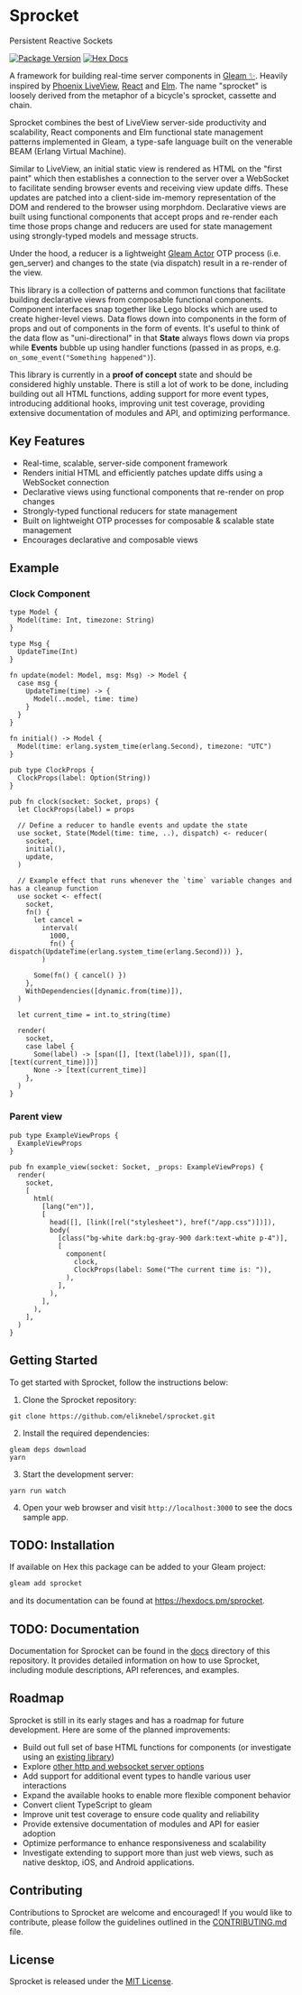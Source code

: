 # Sprocket
Persistent Reactive Sockets

[![Package Version](https://img.shields.io/hexpm/v/sprocket)](https://hex.pm/packages/sprocket)
[![Hex Docs](https://img.shields.io/badge/hex-docs-ffaff3)](https://hexdocs.pm/sprocket/)

A framework for building real-time server components in [Gleam ✨](https://gleam.run/). Heavily
inspired by [Phoenix LiveView](https://github.com/phoenixframework/phoenix_live_view),
[React](https://github.com/facebook/react) and [Elm](https://github.com/elm). The name "sprocket"
is loosely derived from the metaphor of a bicycle's sprocket, cassette and chain.

Sprocket combines the best of LiveView server-side productivity and scalability, React components
and Elm functional state management patterns implemented in Gleam, a type-safe
language built on the venerable BEAM (Erlang Virtual Machine).

Similar to LiveView, an initial static view is
rendered as HTML on the "first paint" which then establishes a connection to the server over a
WebSocket to facilitate sending browser events and receiving view update diffs. These updates are
patched into a client-side im-memory representation of the DOM and rendered to the browser using
morphdom. Declarative views are built using functional components that accept props and re-render
each time those props change and reducers are used for state management using strongly-typed models
and message structs.

Under the hood, a reducer is a lightweight [Gleam
Actor](https://hexdocs.pm/gleam_otp/0.1.3/gleam/otp/actor/) OTP process (i.e. gen_server) and
changes to the state (via dispatch) result in a re-render of the view.

This library is a collection of patterns and common functions that facilitate building declarative
views from composable functional components. Component interfaces snap together like Lego blocks
which are used to create higher-level views. Data flows down into components in the form of props
and out of components in the form of events. It's useful to think of the data flow as "uni-directional" in
that **State** always flows down via props while **Events** bubble up using handler functions
(passed in as props, e.g. `on_some_event("Something happened")`).

This library is currently in a **proof of concept** state and should be considered highly unstable.
There is still a lot of work to be done, including building out all HTML
functions, adding support for more event types, introducing additional hooks, improving unit test
coverage, providing extensive documentation of modules and API, and optimizing performance. 

## Key Features

- Real-time, scalable, server-side component framework
- Renders initial HTML and efficiently patches update diffs using a WebSocket connection
- Declarative views using functional components that re-render on prop changes
- Strongly-typed functional reducers for state management
- Built on lightweight OTP processes for composable & scalable state management
- Encourages declarative and composable views

## Example

### Clock Component
```gleam
type Model {
  Model(time: Int, timezone: String)
}

type Msg {
  UpdateTime(Int)
}

fn update(model: Model, msg: Msg) -> Model {
  case msg {
    UpdateTime(time) -> {
      Model(..model, time: time)
    }
  }
}

fn initial() -> Model {
  Model(time: erlang.system_time(erlang.Second), timezone: "UTC")
}

pub type ClockProps {
  ClockProps(label: Option(String))
}

pub fn clock(socket: Socket, props) {
  let ClockProps(label) = props

  // Define a reducer to handle events and update the state
  use socket, State(Model(time: time, ..), dispatch) <- reducer(
    socket,
    initial(),
    update,
  )

  // Example effect that runs whenever the `time` variable changes and has a cleanup function
  use socket <- effect(
    socket,
    fn() {
      let cancel =
        interval(
          1000,
          fn() { dispatch(UpdateTime(erlang.system_time(erlang.Second))) },
        )

      Some(fn() { cancel() })
    },
    WithDependencies([dynamic.from(time)]),
  )

  let current_time = int.to_string(time)

  render(
    socket,
    case label {
      Some(label) -> [span([], [text(label)]), span([], [text(current_time)])]
      None -> [text(current_time)]
    },
  )
}
```

### Parent view
```gleam
pub type ExampleViewProps {
  ExampleViewProps
}

pub fn example_view(socket: Socket, _props: ExampleViewProps) {
  render(
    socket,
    [
      html(
        [lang("en")],
        [
          head([], [link([rel("stylesheet"), href("/app.css")])]),
          body(
            [class("bg-white dark:bg-gray-900 dark:text-white p-4")],
            [
              component(
                clock,
                ClockProps(label: Some("The current time is: ")),
              ),
            ],
          ),
        ],
      ),
    ],
  )
}

```

## Getting Started

To get started with Sprocket, follow the instructions below:

1. Clone the Sprocket repository:
```
git clone https://github.com/eliknebel/sprocket.git
```

2. Install the required dependencies:
```
gleam deps download
yarn
```

3. Start the development server:
```
yarn run watch
```

4. Open your web browser and visit `http://localhost:3000` to see the docs sample app.


## TODO: Installation

If available on Hex this package can be added to your Gleam project:

```sh
gleam add sprocket
```

and its documentation can be found at <https://hexdocs.pm/sprocket>.


## TODO: Documentation

Documentation for Sprocket can be found in the [docs](/docs) directory of this repository. It provides detailed information on how to use Sprocket, including module descriptions, API references, and examples.

## Roadmap

Sprocket is still in its early stages and has a roadmap for future development. Here are some of the planned improvements:

- Build out full set of base HTML functions for components (or investigate using an [existing library](https://github.com/nakaixo/nakai))
- Explore [other http and websocket server options](https://hexdocs.pm/espresso/)
- Add support for additional event types to handle various user interactions
- Expand the available hooks to enable more flexible component behavior
- Convert client TypeScript to gleam
- Improve unit test coverage to ensure code quality and reliability
- Provide extensive documentation of modules and API for easier adoption
- Optimize performance to enhance responsiveness and scalability
- Investigate extending to support more than just web views, such as native desktop, iOS, and Android applications.

## Contributing

Contributions to Sprocket are welcome and encouraged! If you would like to contribute, please follow the guidelines outlined in the [CONTRIBUTING.md](/CONTRIBUTING.md) file.

## License

Sprocket is released under the [MIT License](/LICENSE).
